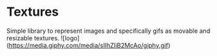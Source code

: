 # Textures 

Simple library to represent images and specifically gifs as movable and resizable textures. 
![logo] (https://media.giphy.com/media/sIIhZliB2McAo/giphy.gif)
